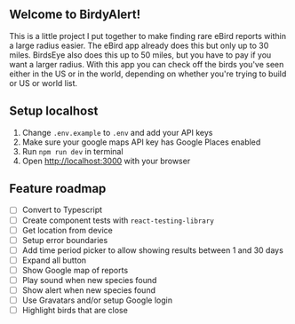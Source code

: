 ## Welcome to BirdyAlert!

This is a little project I put together to make finding rare eBird reports within a large radius easier. The eBird app already does this but only up to 30 miles. BirdsEye also does this up to 50 miles, but you have to pay if you want a larger radius. With this app you can check off the birds you've seen either in the US or in the world, depending on whether you're trying to build or US or world list.

## Setup localhost

1. Change `.env.example` to `.env` and add your API keys 
2. Make sure your google maps API key has Google Places enabled
3. Run `npm run dev` in terminal
4. Open [http://localhost:3000](http://localhost:3000) with your browser

## Feature roadmap

- [ ] Convert to Typescript
- [ ] Create component tests with `react-testing-library`
- [ ] Get location from device
- [ ] Setup error boundaries
- [ ] Add time period picker to allow showing results between 1 and 30 days
- [ ] Expand all button
- [ ] Show Google map of reports
- [ ] Play sound when new species found
- [ ] Show alert when new species found
- [ ] Use Gravatars and/or setup Google login
- [ ] Highlight birds that are close
